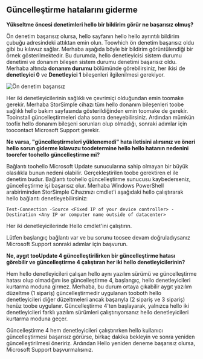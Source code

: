 <!--author=alkohli last changed: 03/17/16-->

## <a name="troubleshooting-update-failures"></a>Güncelleştirme hatalarını giderme
**Yükseltme öncesi denetimleri hello bir bildirim görür ne başarısız olmuş?**

Ön denetim başarısız olursa, hello sayfanın hello hello ayrıntılı bildirim çubuğu adresindeki attıktan emin olun. Toowhich ön denetim başarısız oldu gibi bu kılavuz sağlar. Merhaba aşağıda böyle bir bildirim görüntülendiği bir örnek gösterilmektedir. Bu durumda, hello denetleyicisi sistem durumu denetimi ve donanım bileşen sistem durumu denetimi başarısız oldu. Merhaba altında **donanım durumu** bölümünde görebilirsiniz, her ikisi de **denetleyici 0** ve **Denetleyici 1** bileşenleri ilgilenilmesi gerekiyor.

  ![Ön denetim başarısız](./media/storsimple-install-troubleshooting/HCS_PreUpdateCheckFailed-include.png)

Her iki denetleyicilerinin sağlıklı ve çevrimiçi olduğundan emin toomake gerekir. Merhaba StorSimple cihazı tüm hello donanım bileşenleri toobe sağlıklı hello bakım sayfasında gösterildiğinden emin toomake de gerekir. Tooinstall güncelleştirmeleri daha sonra deneyebilirsiniz. Ardından mümkün toofix hello donanım bileşeni sorunları olup olmadığı, sonraki adımlar için toocontact Microsoft Support gerekir.

**Ne varsa, "güncelleştirmeleri yüklenemedi" hata iletisini alırsınız ve öneri hello sorun giderme kılavuzu toodetermine hello hello hatanın nedenini toorefer toohello güncelleştirme mi?**

Bağlantı toohello Microsoft Update sunucularına sahip olmayan bir büyük olasılıkla bunun nedeni olabilir. Gerçekleştirilen toobe gerektiren el ile denetim budur. Bağlantı toohello güncelleştirme sunucusu kaybederseniz, güncelleştirme işi başarısız olur. Merhaba Windows PowerShell arabiriminden StorSimple Cihazınızı cmdlet'i aşağıdaki hello çalıştırarak hello bağlantı denetleyebilirsiniz:

 `Test-Connection -Source <Fixed IP of your device controller> -Destination <Any IP or computer name outside of datacenter>`

Her iki denetleyicilerinde Hello cmdlet'ini çalıştırın.

Lütfen başlangıç bağlantı var ve bu sorunu toosee devam doğruladıysanız Microsoft Support sonraki adımlar için başvurun.

**Ne, aygıt tooUpdate 4 güncelleştirilirken bir güncelleştirme hatası görebilir ve güncelleştirme 4 çalıştıran her iki hello denetleyicilerinin?**

Hem hello denetleyicileri çalışan hello aynı yazılım sürümü ve güncelleştirme hatası olup olmadığını ise güncelleştirme 4, başlangıç, hello denetleyicileri kurtarma moduna girmez. Merhaba, bu durum ortaya çıkabilir aygıt yazılım düzeltme (1 sipariş) güncelleştirmedir uygulanan tooboth hello denetleyicileri diğer düzeltmeleri ancak başarıyla (2 sipariş ve 3 sipariş) henüz toobe uygulanır. Güncelleştirme 4'ten başlayarak, yalnızca hello iki denetleyicileri farklı yazılım sürümleri çalıştırıyorsanız hello denetleyicileri kurtarma moduna geçer. 

Güncelleştirme 4 hem denetleyicileri çalıştırırken hello kullanıcı güncelleştirmesi başarısız görürse, birkaç dakika bekleyin ve sonra yeniden güncelleştirilmesi öneririz. Ardından Hello yeniden deneme başarısız olursa, Microsoft Support başvurmalısınız.

